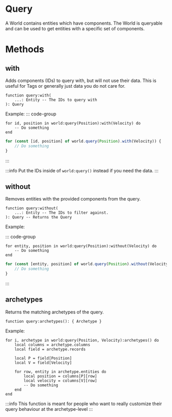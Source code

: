 # Query

A World contains entities which have components. The World is queryable and can be used to get entities with a specific set of components.

# Methods

## with
Adds components (IDs) to query with, but will not use their data. This is useful for Tags or generally just data you do not care for.

```luau
function query:with(
    ...: Entity -- The IDs to query with
): Query
```

Example:
::: code-group

```luau [luau]
for id, position in world:query(Position):with(Velocity) do
    -- Do something
end
```

```ts [typescript]
for (const [id, position] of world.query(Position).with(Velocity)) {
    // Do something
}
```

:::

:::info
Put the IDs inside of `world:query()` instead if you need the data.
:::

## without
Removes entities with the provided components from the query.

```luau
function query:without(
    ...: Entity -- The IDs to filter against.
): Query -- Returns the Query
```

Example:

::: code-group
```luau [luau]
for entity, position in world:query(Position):without(Velocity) do
    -- Do something
end
```

```ts [typescript]
for (const [entity, position] of world.query(Position).without(Velocity)) {
    // Do something
}
```
:::

## archetypes
Returns the matching archetypes of the query.
```luau
function query:archetypes(): { Archetype }
```

Example:

```luau [luau]
for i, archetype in world:query(Position, Velocity):archetypes() do
    local columns = archetype.columns
    local field = archetype.records

    local P = field[Position]
    local V = field[Velocity]

    for row, entity in archetype.entities do
        local position = columns[P][row]
        local velocity = columns[V][row]
        -- Do something
    end
end
```

:::info
This function is meant for people who want to really customize their query behaviour at the archetype-level
:::
